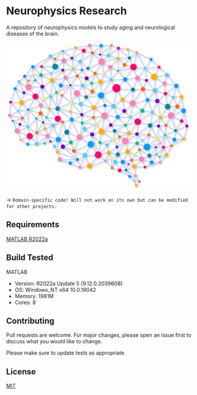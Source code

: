 # Neurophysics Research

A repository of neurophysics models to study aging and neurological diseases of the brain.

<img src="https://github.com/sabneet95/Machine-Learning/blob/master/brain.png" width="500" height="400">

→ `Domain-specific code! Will not work on its own but can be modified for other projects.`

## Requirements

[MATLAB R2022a](https://www.mathworks.com/products/matlab.html)

## Build Tested

MATLAB
* Version: R2022a Update 5 (9.12.0.2039608)
* OS: Windows_NT x64 10.0.19042
* Memory: 1981M
* Cores: 8

## Contributing

Pull requests are welcome. For major changes, please open an issue first to discuss what you would like to change.

Please make sure to update tests as appropriate.

## License
[MIT](https://choosealicense.com/licenses/mit/)
